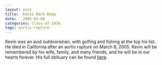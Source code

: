 ```yaml
---
layout: post
title:  Kevin Mark Kemp
date:   2005-03-08
categories: class-of-1976
tags: aortic-rupture
---
```

Kevin was an avid outdoorsman, with golfing and fishing at the top his list. He died in California after an aortic rupture on March 8, 2005. Kevin will be remembered by his wife, family, and many friends, and he will be in our hearts forever. His full obituary can be found [here](http://tinyurl.com/z4scxfm).
